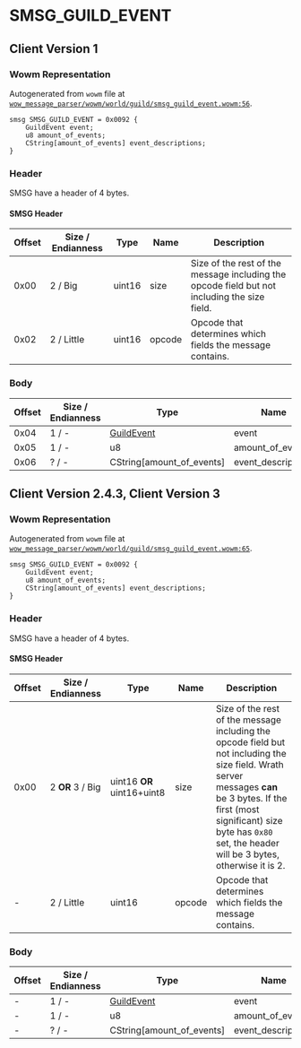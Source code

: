 # SMSG_GUILD_EVENT

## Client Version 1

### Wowm Representation

Autogenerated from `wowm` file at [`wow_message_parser/wowm/world/guild/smsg_guild_event.wowm:56`](https://github.com/gtker/wow_messages/tree/main/wow_message_parser/wowm/world/guild/smsg_guild_event.wowm#L56).
```rust,ignore
smsg SMSG_GUILD_EVENT = 0x0092 {
    GuildEvent event;
    u8 amount_of_events;
    CString[amount_of_events] event_descriptions;
}
```
### Header

SMSG have a header of 4 bytes.

#### SMSG Header

| Offset | Size / Endianness | Type   | Name   | Description |
| ------ | ----------------- | ------ | ------ | ----------- |
| 0x00   | 2 / Big           | uint16 | size   | Size of the rest of the message including the opcode field but not including the size field.|
| 0x02   | 2 / Little        | uint16 | opcode | Opcode that determines which fields the message contains.|

### Body

| Offset | Size / Endianness | Type | Name | Comment |
| ------ | ----------------- | ---- | ---- | ------- |
| 0x04 | 1 / - | [GuildEvent](guildevent.md) | event |  |
| 0x05 | 1 / - | u8 | amount_of_events |  |
| 0x06 | ? / - | CString[amount_of_events] | event_descriptions |  |

## Client Version 2.4.3, Client Version 3

### Wowm Representation

Autogenerated from `wowm` file at [`wow_message_parser/wowm/world/guild/smsg_guild_event.wowm:65`](https://github.com/gtker/wow_messages/tree/main/wow_message_parser/wowm/world/guild/smsg_guild_event.wowm#L65).
```rust,ignore
smsg SMSG_GUILD_EVENT = 0x0092 {
    GuildEvent event;
    u8 amount_of_events;
    CString[amount_of_events] event_descriptions;
}
```
### Header

SMSG have a header of 4 bytes.

#### SMSG Header

| Offset | Size / Endianness | Type   | Name   | Description |
| ------ | ----------------- | ------ | ------ | ----------- |
| 0x00   | 2 **OR** 3 / Big           | uint16 **OR** uint16+uint8 | size | Size of the rest of the message including the opcode field but not including the size field. Wrath server messages **can** be 3 bytes. If the first (most significant) size byte has `0x80` set, the header will be 3 bytes, otherwise it is 2.|
| -      | 2 / Little| uint16 | opcode | Opcode that determines which fields the message contains. |

### Body

| Offset | Size / Endianness | Type | Name | Comment |
| ------ | ----------------- | ---- | ---- | ------- |
| - | 1 / - | [GuildEvent](guildevent.md) | event |  |
| - | 1 / - | u8 | amount_of_events |  |
| - | ? / - | CString[amount_of_events] | event_descriptions |  |

